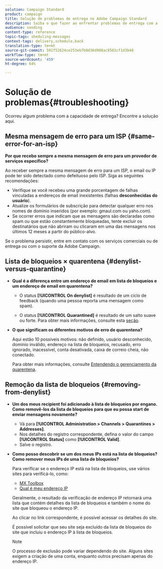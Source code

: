 ```yaml
---
solution: Campaign Standard
product: campaign
title: Solução de problemas de entrega no Adobe Campaign Standard
description: Saiba o que fazer ao enfrentar problemas de entrega com a Adobe Campaign Standard.
audience: sending
content-type: reference
topic-tags: sheduling-messages
context-tags: delivery,schedule,back
translation-type: tm+mt
source-git-commit: 501f52624ce253eb7b0d36d908ac8502cf1d3b48
workflow-type: tm+mt
source-wordcount: '459'
ht-degree: 64%

---
```



# Solução de problemas{#troubleshooting}

Ocorreu algum problema com a capacidade de entrega? Encontre a solução aqui.

## Mesma mensagem de erro para um ISP {#same-error-for-an-isp}

**Por que recebo sempre a mesma mensagem de erro para um provedor de serviços específico?**

Ao receber sempre a mesma mensagem de erro para um ISP, o email ou IP pode ter sido detectado como defeituoso pelo ISP. Siga as seguintes recomendações:
* Verifique se você recebeu uma grande porcentagem de falhas vinculadas a endereços de email inexistentes (falhas **desconhecidas do usuário**).
* Atualize os formulários de subscrição para detectar qualquer erro nos nomes de domínio inseridos (por exemplo: gmaul.com ou yaho.com).
* Se ocorrer erros que indicam que as mensagens são declaradas como spam ou que estão constantemente bloqueadas, tente excluir os destinatários que não abriram ou clicaram em uma das mensagens nos últimos 12 meses a partir do público-alvo.

Se o problema persistir, entre em contato com os serviços comerciais ou de entrega ou com o suporte da Adobe Campaign.

## Lista de bloqueios × quarentena {#denylist-versus-quarantine}

* **Qual é a diferença entre um endereço de email em lista de bloqueios e um endereço de email em quarentena?**

   * O status **[!UICONTROL On denylist]** é resultado de um ciclo de feedback (quando uma pessoa reporta uma mensagem como spam).

   * O status **[!UICONTROL Quarantined]** é resultado de um salto suave ou forte.
   Para obter mais informações, consulte esta [seção](../../sending/using/understanding-quarantine-management.md#quarantine-vs-denylist).

* **O que significam os diferentes motivos de erro de quarentena?**

   Aqui estão 10 possíveis motivos: não definido, usuário desconhecido, domínio inválido, endereço na lista de bloqueios, recusado, erro ignorado, inacessível, conta desativada, caixa de correio cheia, não conectado.

   Para obter mais informações, consulte [Entendendo o gerenciamento da quarentena](../../sending/using/understanding-quarantine-management.md).

## Remoção da lista de bloqueios {#removing-from-denylist}

* **Um dos meus recipient foi adicionado à lista de bloqueios por engano. Como removê-los da lista de bloqueios para que eu possa start de enviar mensagens novamente?**

   * Vá para **[!UICONTROL Administration > Channels > Quarantines > Addresses]**.
   * Nos detalhes do registro correspondente, defina o valor do campo **[!UICONTROL Status]** como **[!UICONTROL Valid]**.
   * Salve o registro.

* **Como posso descobrir se um dos meus IPs está na lista de bloqueios? Como remover meus IPs de uma lista de bloqueios?**

   Para verificar se o endereço IP está na lista de bloqueios, use vários sites para verificá-lo, como:
   * [MX Toolbox](https://mxtoolbox.com/)
   * [Qual é meu endereço IP](https://whatismyipaddress.com)

   Geralmente, o resultado da verificação de endereço IP retornará uma lista que contém detalhes da lista de bloqueios e também o nome do site que bloqueou o endereço IP.

   Ao clicar no link correspondente, é possível acessar os detalhes do site.

   É possível solicitar que seu site seja excluído da lista de bloqueios do site que incluiu o endereço IP à lista de bloqueios.

   >[!NOTE]
   >
   >O processo de exclusão pode variar dependendo do site. Alguns sites exigem a criação de uma conta, enquanto outros precisam apenas do endereço IP.

